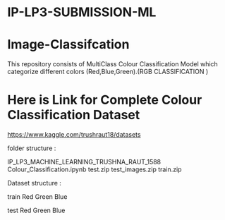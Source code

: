 # IP-LP3-SUBMISSION-ML

# Image-Classifcation
This repository consists of MultiClass Colour Classification Model which categorize different colors (Red,Blue,Green).(RGB CLASSIFICATION ) 

Here is Link for Complete Colour Classification Dataset 
==============================================


https://www.kaggle.com/trushraut18/datasets

folder structure :

IP_LP3_MACHINE_LEARNING_TRUSHNA_RAUT_1588
    Colour_Classification.ipynb
    test.zip
    test_images.zip
    train.zip
    
Dataset structure :

 train 
      Red
      Green
      Blue
  
 
 test 
      Red
      Green
      Blue 
    
